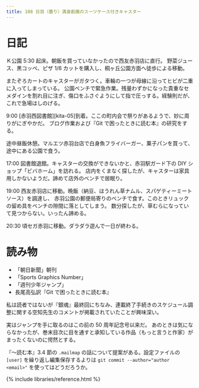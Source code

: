 ```yaml
---
title: 108 日目（曇り）満身創痍のスーツケース付きキャスター
---
```


# 日記

Ｋ公園 5:30 起床。朝飯を買っていなかったので西友赤羽店に直行。
野菜ジュース、黒コッペ、ピザ 1/6 カットを購入し、桐ヶ丘公園方面へ徒歩による移動。

またぞろカートのキャスターがガタつく。車輪の一つが母線に沿ってヒビが二重に入ってしまっている。
公園ベンチで緊急作業。残量わずかになった貴重なセメダインを割れ目に注ぎ、傷口をふさぐようにして指で圧っする。経験則だが、これで急場はしのげる。

9:00 [赤羽西図書館][kita-05]到着。ここの町内会で祭りがあるようで、妙に周りがにぎやかだ。
ブログ作業および『Git で困ったときに読む本』の研究をする。

途中昼飯休憩。マルエツ赤羽台店で白身魚フライバーガー、菓子パンを買って、途中にある公園で食う。

17:00 図書館退館。キャスターの交換ができないかと、赤羽駅ガード下の DIY ショップ「ビバホーム」を訪れる。
店内をくまなく探したが、キャスターは家具用しかないようだ。諦めて店外のベンチで居眠り。

19:00 西友赤羽店に移動。晩飯（納豆、ほうれん草ナムル、スパゲティーミートソース）を調達し、
赤羽公園の郵便局寄りのベンチで食す。このときリュックの留め具をベンチの隙間に落としてしまう。
数分探したが、草むらになっていて見つからない。いったん諦める。

20:30 頃セガ赤羽に移動。ダラダラ遊んで一日が終わる。

# 読み物

* 「朝日新聞」朝刊
* 「Sports Graphics Number」
* 「週刊少年ジャンプ」
* 長尾高弘訳『Git で困ったときに読む本』

私は読者ではないが『銀魂』最終回にちなみ、連載終了手続きのスケジュール調整に関する空知先生のコメントが掲載されていたことが興味深い。

実はジャンプを手に取るのはこの前の 50 周年記念号以来だ。
あのときは気にならなかったが、巻末目次に目を通すと承知している作品（もっと言うと作家）がまったくないのに愕然とする。

『～読む本』3.4 節の `.mailmap` の話について提案がある。設定ファイルの `[user]` を繰り返し編集保存するよりは
`git commit --author="author <email>"` を使ってはどうだろうか。

{% include libraries/reference.html %}
